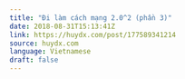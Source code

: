 ```yaml
---
title: "Đi làm cách mạng 2.0^2 (phần 3)"
date: 2018-08-31T15:13:41Z
link: https://huydx.com/post/177589341214
source: huydx.com
language: Vietnamese
draft: false
---
```

